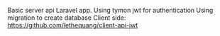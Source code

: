 Basic server api Laravel app. Using tymon jwt for authentication
Using migration to create database
Client side: https://github.com/lethequang/client-api-jwt

